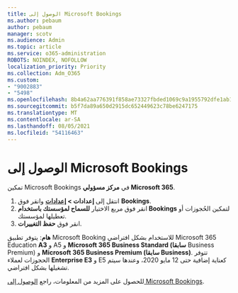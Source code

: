 ```yaml
---
title: الوصول إلى Microsoft Bookings
ms.author: pebaum
author: pebaum
manager: scotv
ms.audience: Admin
ms.topic: article
ms.service: o365-administration
ROBOTS: NOINDEX, NOFOLLOW
localization_priority: Priority
ms.collection: Adm_O365
ms.custom:
- "9002883"
- "5498"
ms.openlocfilehash: 8b4a62aa776391f858ae73327fbded1069c9a1955792dfe1ab1e1f7384d2db3f
ms.sourcegitcommit: b5f7da89a650d2915dc652449623c78be6247175
ms.translationtype: MT
ms.contentlocale: ar-SA
ms.lasthandoff: 08/05/2021
ms.locfileid: "54116463"
---
```

# <a name="get-access-to-microsoft-bookings"></a>الوصول إلى Microsoft Bookings

تمكين Microsoft Bookings في **مركز مسؤولي Microsoft 365**.

1. انتقل إلى **إعدادات > [إعدادات](https://admin.microsoft.com/Adminportal/Home?source=applauncher#/Settings/Services)** وانقر فوق **Bookings**.
2. انقر فوق مربع الاختيار **للسماح لمؤسستك باستخدام Bookings** لتمكين الحُجوزات أو تعطيلها لمؤسستك.
3. انقر فوق **حفظ التغييرات**.

**هام**: يتوفر تطبيق Microsoft Booking للاستخدام بشكل افتراضي Microsoft 365 Education **A3** و A5 و **Microsoft 365 Business Standard (سابقا** Business Premium) و **Microsoft 365 Business Premium (سابقا Business)**. تتوفر الحجوزات لعملاء **Enterprise E3** و E5 كعناية إضافية حتى 12 مايو 2020، وعندها سيتم تشغيلها بشكل افتراضي.

للحصول على المزيد من المعلومات، راجع [ الوصول إلى Microsoft Bookings‏](https://support.microsoft.com/en-us/office/get-access-to-microsoft-bookings-5382dc07-aaa5-45c9-8767-502333b214ce).
